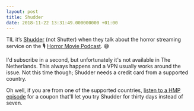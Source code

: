 ```yaml
---
layout: post
title: Shudder
date: 2018-11-22 13:31:49.000000000 +01:00
---
```

TIL it’s [Shudder](https://www.shudder.com) (not Shutter) when they talk about the horror streaming service on the 🎙 [Horror Movie Podcast](https://overcast.fm/itunes589992136/horror-movie-podcast). 😅

I'd subscribe in a second, but unfortunately it's not available in The Netherlands. This always happens and a VPN usually works around the issue. Not this time though; Shudder needs a credit card from a supported country.

Oh well, if you are from one of the supported countries, [listen to a HMP episode](https://overcast.fm/+ykWC7p7M) for a coupon that'll let you try Shudder for thirty days instead of seven.
